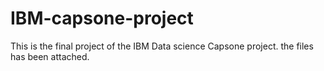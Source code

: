 # IBM-capsone-project
This is the final project of the IBM Data science Capsone project. the files has been attached.
